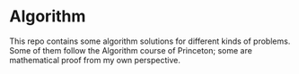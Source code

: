 # Algorithm

This repo contains some algorithm solutions for different kinds of problems.
Some of them follow the Algorithm course of Princeton; some are mathematical proof from my own perspective.
